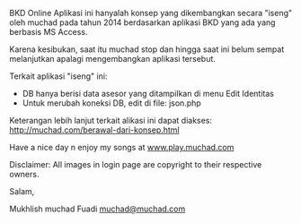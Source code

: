 BKD Online
Aplikasi ini hanyalah konsep yang dikembangkan secara "iseng" oleh muchad
pada tahun 2014 berdasarkan aplikasi BKD yang ada yang berbasis MS Access.

Karena kesibukan, saat itu muchad stop dan hingga saat ini belum sempat
melanjutkan apalagi mengembangkan aplikasi tersebut.

Terkait aplikasi "iseng" ini:
- DB hanya berisi data asesor yang ditampilkan di menu Edit Identitas
- Untuk merubah koneksi DB, edit di file: json.php

Keterangan lebih lanjut terkait alikasi ini dapat diakses:
http://muchad.com/berawal-dari-konsep.html

Have a nice day n enjoy my songs at www.play.muchad.com

Disclaimer: All images in login page are copyright to their respective owners.

Salam, 

Mukhlish muchad Fuadi
muchad@muchad.com
